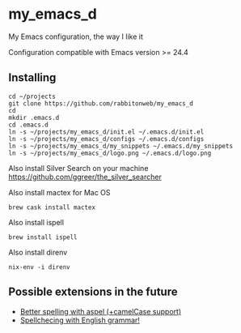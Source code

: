 # my_emacs_d

My Emacs configuration, the way I like it

Configuration compatible with Emacs version >= 24.4

## Installing

```
cd ~/projects
git clone https://github.com/rabbitonweb/my_emacs_d
cd
mkdir .emacs.d
cd .emacs.d
ln -s ~/projects/my_emacs_d/init.el ~/.emacs.d/init.el
ln -s ~/projects/my_emacs_d/configs ~/.emacs.d/configs
ln -s ~/projects/my_emacs_d/my_snippets ~/.emacs.d/my_snippets
ln -s ~/projects/my_emacs_d/logo.png ~/.emacs.d/logo.png
```

Also install Silver Search on your machine https://github.com/ggreer/the_silver_searcher

Also install mactex for Mac OS

```
brew cask install mactex
```


Also install ispell

```
brew install ispell
```

Also install direnv

```
nix-env -i direnv
```

## Possible extensions in the future

* [Better spelling with aspel (+camelCase support)](http://blog.binchen.org/posts/what-s-the-best-spell-check-set-up-in-emacs.html)
* [Spellchecing with English grammar!](https://joelkuiper.eu/spellcheck_emacs)
